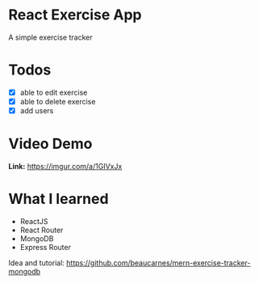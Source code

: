 # React Exercise App

A simple exercise tracker

# Todos

- [x] able to edit exercise
- [x] able to delete exercise
- [x] add users

# Video Demo

**Link:** https://imgur.com/a/1GIVxJx

# What I learned

- ReactJS
- React Router
- MongoDB
- Express Router

Idea and tutorial: https://github.com/beaucarnes/mern-exercise-tracker-mongodb
